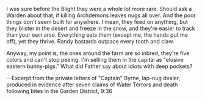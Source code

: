 I was sure before the Blight they were a whole lot more rare. Should ask a Warden about that, if killing Archdemons leaves nugs all over. And the poor things don't seem built for anywhere. I mean, they feed on anything, but they blister in the desert and freeze in the snow, and they're easier to track than your own arse. Everything eats them (except me, the hands put me off), yet they thrive. Randy bastards outpace every tooth and claw.

Anyway, my point is, the ones around the farm are so inbred, they're five colors and can't stop peeing. I'm selling them in the capital as "elusive eastern bunny-pigs." What did Father say about idiots with deep pockets?

—Excerpt from the private letters of "Captain" Byrne, lap-nug dealer, produced in evidence after seven claims of Water Terrors and death following bites in the Garden District, 9:36
